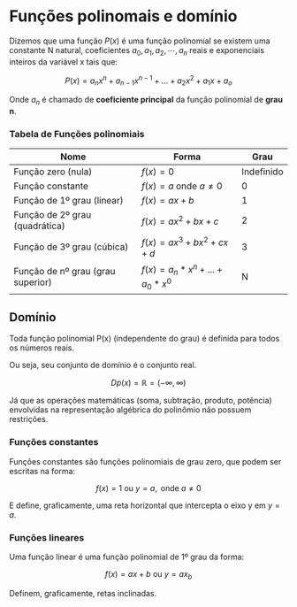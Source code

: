 # Funções polinomais e domínio

Dizemos que uma função $P(x)$ é uma função polinomial se existem uma constante N natural, coeficientes $a_0, a_1, a_2, \cdots, a_n$ reais e exponenciais inteiros da variável x tais que:

$$P(x) = a_nx^n+a_{n-1}x^{n-1}+...+a_2x^2+a_1x+a_o$$

Onde $a_n$ é chamado de **coeficiente principal** da função polinomial de **grau n**.

### Tabela de Funções polinomiais

| Nome                              | Forma                         | Grau       |
|-----------------------------------|-------------------------------|------------|
| Função zero (nula)                | $f(x)=0$                      | Indefinido |
| Função constante                  | $f(x)=a$ onde $a\ne0$         | 0          |
| Função de 1º grau (linear)        | $f(x)=ax+b$                   | 1          |
| Função de 2º grau (quadrática)    | $f(x)=ax^2+bx+c$              | 2          |
| Função de 3º grau (cúbica)        | $f(x)=ax^3+bx^2+cx+d$         | 3          |
| Função de nº grau (grau superior) | $f(x)=a_n*x^n+...+a_0*x^0$    | N          |

## Domínio

Toda função polinomial P(x) (independente do grau) é definida para todos os números reais.

Ou seja, seu conjunto de domínio é o conjunto real.

$$Dp(x) = \mathbb{R} = (-\infty, \infty)$$

Já que as operações matemáticas (soma, subtração, produto, potência) envolvidas na representação algébrica do polinômio não possuem restrições.

### Funções constantes

Funções constantes são funções polinomiais de grau zero, que podem ser escritas na forma:

$$f(x)=1 \text{ ou } y=a, \text{ onde } a\ne0$$

E define, graficamente, uma reta horizontal que intercepta o eixo y em $y=a$.

### Funções lineares

Uma função linear é uma função polinomial de 1º grau da forma:

$$f(x)=ax+b\text{ ou } y=ax_b$$

Definem, graficamente, retas inclinadas.
